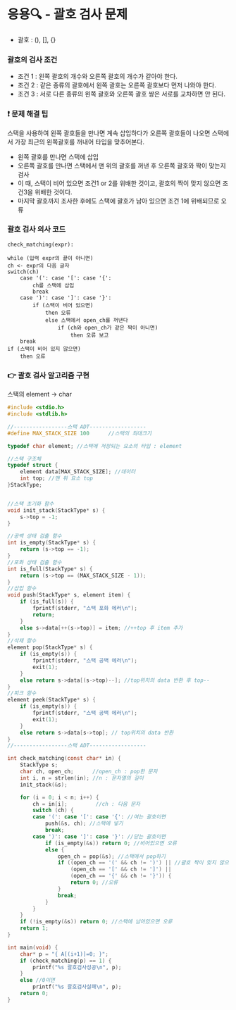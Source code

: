 # 응용🔍 - 괄호 검사 문제

* 괄호 : (), [], {}

### 괄호의 검사 조건
* 조건 1 : 왼쪽 괄호의 개수와 오른쪽 괄호의 개수가 같아야 한다.
* 조건 2 : 같은 종류의 괄호에서 왼쪽 괄호는 오른쪽 괄호보다 먼저 나와야 한다.
* 조건 3 : 서로 다른 종류의 왼쪽 괄호와 오른쪽 괄호 쌍은 서로를 교차하면 안 된다.

### ❗ 문제 해결 팁
스택을 사용하여 왼쪽 괄호들을 만나면 계속 삽입하다가 오른쪽 괄호들이 나오면 스택에서 가장 최근의 왼쪽괄호를 꺼내어 타입을 맞추어본다.
- 왼쪽 괄호를 만나면 스택에 삽입
- 오른쪽 괄호를 만나면 스택에서 맨 위의 괄호를 꺼낸 후 오른쪽 괄호와 짝이 맞는지 검사
- 이 때, 스택이 비어 있으면 조건1 or 2를 위배한 것이고, 괄호의 짝이 맞지 않으면 조건3을 위배한 것이다.
- 마지막 괄호까지 조사한 후에도 스택에 괄호가 남아 있으면 조건 1에 위배되므로 오류

### 괄호 검사 의사 코드
```
check_matching(expr):

while (입력 expr의 끝이 아니면)
ch <- expr의 다음 글자
switch(ch)
	case '(': case '[': case '{': 
		ch를 스택에 삽입
		break
	case ')': case ']': case '}':
		if (스택이 비어 있으면)
			then 오류
			else 스택에서 open_ch를 꺼낸다
				if (ch와 open_ch가 같은 짝이 아니면)
					then 오류 보고
	break
if (스택이 비어 있지 않으면)
	then 오류
```

### 👉 괄호 검사 알고리즘 구현
스택의 element -> char

```c
#include <stdio.h>
#include <stdlib.h>

//-----------------스택 ADT------------------
#define MAX_STACK_SIZE 100		//스택의 최대크기

typedef char element; //스택에 저장되는 요소의 타입 : element

//스택 구조체
typedef struct {
	element data[MAX_STACK_SIZE]; //데이터
	int top; //맨 위 요소 top
}StackType;


//스택 초기화 함수
void init_stack(StackType* s) {
	s->top = -1;
}

//공백 상태 검출 함수
int is_empty(StackType* s) {
	return (s->top == -1);
}
//포화 상태 검출 함수
int is_full(StackType* s) {
	return (s->top == (MAX_STACK_SIZE - 1));
}
//삽입 함수
void push(StackType* s, element item) {
	if (is_full(s)) {
		fprintf(stderr, "스택 포화 에러\n");
		return;
	}
	else s->data[++(s->top)] = item; //++top 후 item 추가
}
//삭제 함수
element pop(StackType* s) {
	if (is_empty(s)) {
		fprintf(stderr, "스택 공백 에러\n");
		exit(1);
	}
	else return s->data[(s->top)--]; //top위치의 data 반환 후 top--
}
//피크 함수
element peek(StackType* s) {
	if (is_empty(s)) {
		fprintf(stderr, "스택 공백 에러\n");
		exit(1);
	}
	else return s->data[s->top]; // top위치의 data 반환
}
//-----------------스택 ADT------------------

int check_matching(const char* in) {
	StackType s;
	char ch, open_ch;	   //open_ch : pop한 문자
	int i, n = strlen(in); //n : 문자열의 길이
	init_stack(&s);

	for (i = 0; i < n; i++) {
		ch = in[i];			//ch : 다음 문자
		switch (ch) {
		case '(': case '[': case '{': //여는 괄호이면
			push(&s, ch); //스택에 넣기
			break;
		case ')': case ']': case '}': //닫는 괄호이면
			if (is_empty(&s)) return 0; //비어있으면 오류
			else {
				open_ch = pop(&s); //스택에서 pop하기
				if ((open_ch == '(' && ch != ')') || //괄호 짝이 맞지 않으면
					(open_ch == '[' && ch != ']') ||
					(open_ch == '{' && ch != '}')) {
					return 0; //오류
				}
				break;
			}
		}
	}
	if (!is_empty(&s)) return 0; //스택에 남아있으면 오류
	return 1;
}

int main(void) {
	char* p = "{ A[(i+1)]=0; }";
	if (check_matching(p) == 1) {
		printf("%s 괄호검사성공\n", p);
	}
	else //0이면
		printf("%s 괄호검사실패\n", p);
	return 0;
}

```
